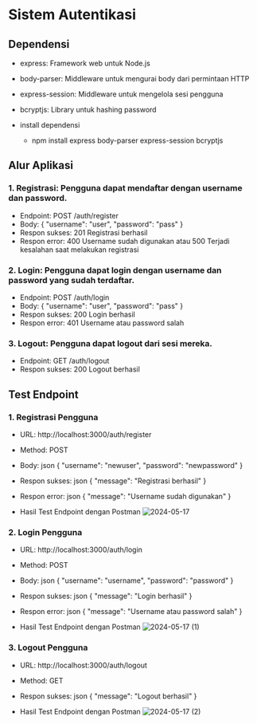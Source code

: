 # Sistem Autentikasi

## Dependensi
- express: Framework web untuk Node.js
- body-parser: Middleware untuk mengurai body dari permintaan HTTP
- express-session: Middleware untuk mengelola sesi pengguna
- bcryptjs: Library untuk hashing password

- install dependensi
  - npm install express body-parser express-session bcryptjs

## Alur Aplikasi
### 1. Registrasi: Pengguna dapat mendaftar dengan username dan password.
  - Endpoint: POST /auth/register
  - Body: { "username": "user", "password": "pass" }
  - Respon sukses: 201 Registrasi berhasil
  - Respon error: 400 Username sudah digunakan atau 500 Terjadi kesalahan saat melakukan registrasi

### 2. Login: Pengguna dapat login dengan username dan password yang sudah terdaftar.
  - Endpoint: POST /auth/login
  - Body: { "username": "user", "password": "pass" }
  - Respon sukses: 200 Login berhasil
  - Respon error: 401 Username atau password salah

### 3. Logout: Pengguna dapat logout dari sesi mereka.
  - Endpoint: GET /auth/logout
  - Respon sukses: 200 Logout berhasil

## Test Endpoint
### 1. Registrasi Pengguna
  - URL: http://localhost:3000/auth/register
  - Method: POST
  - Body:
    json
      {
        "username": "newuser",
        "password": "newpassword"
      }

  - Respon sukses:
    json
      {
        "message": "Registrasi berhasil"
      }
  - Respon error:
    json
    {
      "message": "Username sudah digunakan"
    }

  - Hasil Test Endpoint dengan Postman
    ![2024-05-17](https://github.com/rimbasudarmadi/sistem-autentikasi/assets/113418908/2720e231-c174-45dc-809d-5ad873e2bcfd)
 

### 2. Login Pengguna
  - URL: http://localhost:3000/auth/login
  - Method: POST
  - Body:
    json
    {
      "username": "username",
      "password": "password"
    }
    
  - Respon sukses:
    json
    {
      "message": "Login berhasil"
    }
    
  - Respon error:
    json
    {
      "message": "Username atau password salah"
    }

  - Hasil Test Endpoint dengan Postman
      ![2024-05-17 (1)](https://github.com/rimbasudarmadi/sistem-autentikasi/assets/113418908/683c6b9e-7b96-482b-aa1d-2335e84c5134)

### 3. Logout Pengguna
  - URL: http://localhost:3000/auth/logout
  - Method: GET
  - Respon sukses:
    json
    {
      "message": "Logout berhasil"
    }

  - Hasil Test Endpoint dengan Postman
    ![2024-05-17 (2)](https://github.com/rimbasudarmadi/sistem-autentikasi/assets/113418908/a28ff22c-837e-4942-808e-aeed1adec86c)

    

